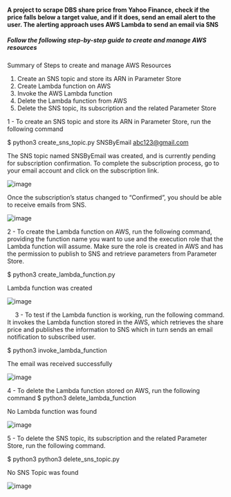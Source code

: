 #### A project to scrape DBS share price from Yahoo Finance, check if the price falls below a target value, and if it does, send an email alert to the user. The alerting approach uses AWS Lambda to send an email via SNS   


##### Follow the following step-by-step guide to create and manage AWS resources
Summary of Steps to create and manage AWS Resources
1.	Create an SNS topic and store its ARN in Parameter Store
2.	Create Lambda function on AWS
3.	Invoke the AWS Lambda function
4.	Delete the Lambda function from AWS
5.	Delete the SNS topic, its subscription and the related Parameter Store



1 - To create an SNS topic and store its ARN in Parameter Store, run the following command
   
$ python3 create_sns_topic.py SNSByEmail abc123@gmail.com  

The SNS topic named SNSByEmail was created, and is currently pending for subscription confirmation. To complete the subscription process, go to your email account and click on the subscription link.

![image](https://github.com/user-attachments/assets/3cf0eedf-2675-48fe-ac74-9a69efdd1076)

 
Once the subscription’s status changed to “Confirmed”, you should be able to receive emails from SNS.  


![image](https://github.com/user-attachments/assets/04a69129-6bb8-4810-a327-09d279d6539c)

 

2 - To create the Lambda function on AWS, run the following command, providing the function name you want to use and the execution role that the Lambda function will assume. Make sure the role is created in AWS and has the permission to publish to SNS and retrieve parameters from Parameter Store.

$ python3 create_lambda_function.py <lambda function name> <execution role>  


Lambda function was created   

 ![image](https://github.com/user-attachments/assets/84cbcbec-40ff-4129-b6d1-ce53d93fb399)

 
3 -  To test if the Lambda function is working, run the following command. It invokes the Lambda function stored in the AWS, which retrieves the share price and publishes the information to SNS which in turn sends an email notification to subscribed user.   

$ python3 invoke_lambda_function <lambda function name>  


The email was received successfully  

 ![image](https://github.com/user-attachments/assets/6b1c093f-e7c4-4be1-9e31-3ac9f9c7607d)


4 -  To delete the Lambda function stored on AWS, run the following command
$ python3 delete_lambda_function <lambda function name>

No Lambda function was found   


![image](https://github.com/user-attachments/assets/4d4400c9-2dd0-4cda-bc28-407ce8fdb202)


5 -  To delete the SNS topic, its subscription and the related Parameter Store, run the following command.

$ python3 python3 delete_sns_topic.py <parameter name>  


No SNS Topic was found  


 ![image](https://github.com/user-attachments/assets/5d06d1f4-8129-46de-9974-f0d95d7df6a3)





